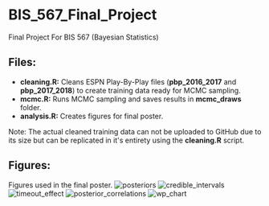 # BIS_567_Final_Project
Final Project For BIS 567 (Bayesian Statistics)

## Files:
* __cleaning.R:__ Cleans ESPN Play-By-Play files (__pbp_2016_2017__ and __pbp_2017_2018__) to create training data ready for MCMC sampling.
* __mcmc.R:__ Runs MCMC sampling and saves results in __mcmc_draws__ folder.
* __analysis.R:__ Creates figures for final poster.

Note: The actual cleaned training data can not be uploaded to GitHub due to its size but can be replicated in it's entirety using the __cleaning.R__ script.

## Figures:
Figures used in the final poster.
![posteriors](figures/posteriors.png)
![credible_intervals](figures/credible_intervals.png)
![timeout_effect](figures/timeout_effect.png)
![posterior_correlations](figures/posterior_correlations.png)
![wp_chart](figures/wp_chart.png)
